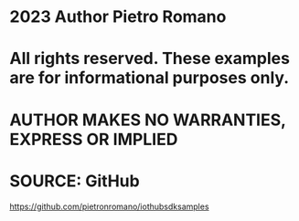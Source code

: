 # 2023 Author Pietro Romano
# All rights reserved. These examples are for informational purposes only. 
# AUTHOR MAKES NO WARRANTIES, EXPRESS OR IMPLIED


# SOURCE:  GitHub
https://github.com/pietronromano/iothubsdksamples
